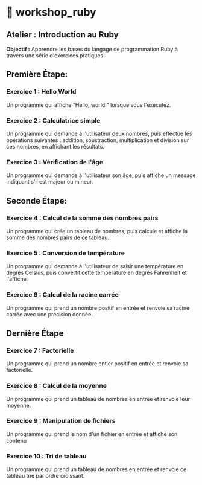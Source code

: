 # :rocket: workshop_ruby
## Atelier : Introduction au Ruby

**Objectif :** Apprendre les bases du langage de programmation Ruby à travers une série d'exercices pratiques.

## Première Étape:

### Exercice 1 : Hello World

Un programme qui affiche "Hello, world!" lorsque vous l'exécutez.

### Exercice 2 : Calculatrice simple

Un programme qui demande à l'utilisateur deux nombres, puis effectue les opérations suivantes : addition, soustraction, multiplication et division sur ces nombres, en affichant les résultats.

### Exercice 3 : Vérification de l'âge

Un programme qui demande à l'utilisateur son âge, puis affiche un message indiquant s'il est majeur ou mineur.

## Seconde Étape:

### Exercice 4 : Calcul de la somme des nombres pairs

Un programme qui crée un tableau de nombres, puis calcule et affiche la somme des nombres pairs de ce tableau.

### Exercice 5 : Conversion de température

Un programme qui demande à l'utilisateur de saisir une température en degrés Celsius, puis convertit cette température en degrés Fahrenheit et l'affiche.

### Exercice 6 : Calcul de la racine carrée

Un programme qui prend un nombre positif en entrée et renvoie sa racine carrée avec une précision donnée.

## Dernière Étape

### Exercice 7 : Factorielle

Un programme qui prend un nombre entier positif en entrée et renvoie sa factorielle.

### Exercice 8 : Calcul de la moyenne

Un programme qui prend un tableau de nombres en entrée et renvoie leur moyenne.

### Exercice 9 : Manipulation de fichiers

Un programme qui prend le nom d'un fichier en entrée et affiche son contenu

### Exercice 10 : Tri de tableau

Un programme qui prend un tableau de nombres en entrée et renvoie ce tableau trié par ordre croissant.

